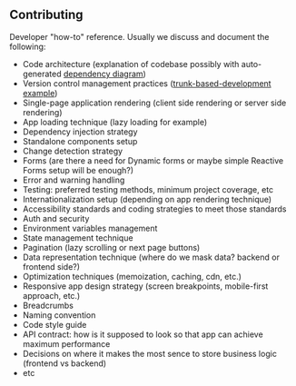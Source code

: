 ## Contributing

Developer "how-to" reference. Usually we discuss and document the following:

- Code architecture (explanation of codebase possibly with auto-generated [dependency diagram](https://www.youtube.com/watch?v=cMZ-ReC-jWU))
- Version control management practices ([trunk-based-development example](https://www.atlassian.com/continuous-delivery/continuous-integration/trunk-based-development))
- Single-page application rendering (client side rendering or server side rendering)
- App loading technique (lazy loading for example)
- Dependency injection strategy
- Standalone components setup
- Change detection strategy
- Forms (are there a need for Dynamic forms or maybe simple Reactive Forms setup will be enough?)
- Error and warning handling
- Testing: preferred testing methods, minimum project coverage, etc
- Internationalization setup (depending on app rendering technique)
- Accessibility standards and coding strategies to meet those standards
- Auth and security
- Environment variables management
- State management technique
- Pagination (lazy scrolling or next page buttons)
- Data representation technique (where do we mask data? backend or frontend side?)
- Optimization techniques (memoization, caching, cdn, etc.)
- Responsive app design strategy (screen breakpoints, mobile-first approach, etc.)
- Breadcrumbs
- Naming convention
- Code style guide
- API contract: how is it supposed to look so that app can achieve maximum performance
- Decisions on where it makes the most sence to store business logic (frontend vs backend)
- etc
